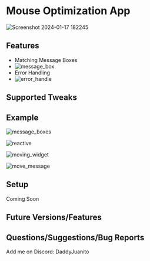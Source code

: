 # Mouse Optimization App

![Screenshot 2024-01-17 182245](https://github.com/johnklucinec/MouseFixProgram/assets/72411904/095d464e-2410-4379-bf49-fe321193f224)


## Features
  * Matching Message Boxes
  * ![message_box](https://github.com/johnklucinec/MouseFixProgram/assets/72411904/d6653a33-adee-4563-b099-dad1a09c6c05)
  * Error Handling
  * ![error_handle](https://github.com/johnklucinec/MouseFixProgram/assets/72411904/89c6514c-aaec-4c25-96b3-5573882df2b6)



## Supported Tweaks


## Example

![message_boxes](https://github.com/johnklucinec/MouseFixProgram/assets/72411904/94f8cfc4-e178-406e-8a93-8b59f50dd09d)

![reactive](https://github.com/johnklucinec/MouseFixProgram/assets/72411904/3982aac3-85b6-447f-878a-23736480a5ef)

![moving_widget](https://github.com/johnklucinec/MouseFixProgram/assets/72411904/241169dc-25d8-4b64-9b36-7b0609115452)

![move_message](https://github.com/johnklucinec/MouseFixProgram/assets/72411904/30ff8ab1-8376-4814-83a2-d92ffeacd67f)


## Setup
Coming Soon

## Future Versions/Features

## Questions/Suggestions/Bug Reports
Add me on Discord: DaddyJuanito

